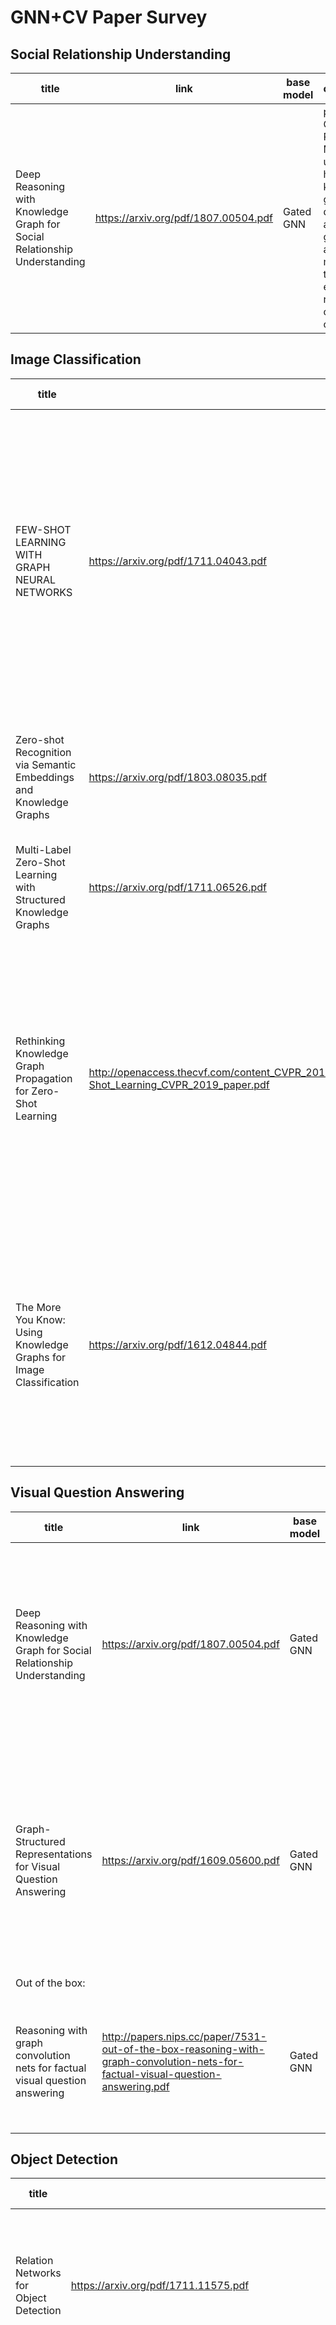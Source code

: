 # GNN+CV Paper Survey

## Social Relationship Understanding

| title | link | base model | contribution | code |
| --- | --- | --- | --- | --- |
| Deep Reasoning with Knowledge Graph for Social Relationship Understanding | https://arxiv.org/pdf/1807.00504.pdf | Gated GNN | propose an Graph Reasoning Model that unifies high-level knowledge graph with deep nn <br> a novel graph attention mechanism that explicitly reasons key contextual cues | https://github.com/HCPLab-SYSU/SR |


## Image Classification

| title | link | base model | contribution | code |
| --- | --- | --- | --- | --- |
| FEW-SHOT LEARNING WITH GRAPH NEURAL NETWORKS | https://arxiv.org/pdf/1711.04043.pdf | GCN | cast few-shot learning as a supervised message passing task which is trained end-to-end using graph neural networks <br> match state-of-the-art performance on Omniglot and Mini-Imagenet tasks with fewer parameters <br> extend the model in the semi-supervised and active learning regimes |  https://github.com/vgsatorras/few-shot-gnn |
| Zero-shot Recognition via Semantic Embeddings and Knowledge Graphs | https://arxiv.org/pdf/1803.08035.pdf | GCN | propose an approach that uses both semantic embeddings and the categorical relationships to predict the classifiers |  |
| Multi-Label Zero-Shot Learning with Structured Knowledge Graphs | https://arxiv.org/pdf/1711.06526.pdf | Gated GNN | advance structured information and knowledge graphs for ML zero-shot learning |  |
| Rethinking Knowledge Graph Propagation for Zero-Shot Learning | http://openaccess.thecvf.com/content_CVPR_2019/papers/Kampffmeyer_Rethinking_Knowledge_Graph_Propagation_for_Zero-Shot_Learning_CVPR_2019_paper.pdf | GCN | exploits the hierarchical structure of the knowledge graph to perform zero-shot learning by efficiently propagating knowledge through the proposed dense connectivity structure <br> A novel weighting scheme for DGP where weights are learned based on the distance between nodes | https://github.com/cyvius96/adgpm |
| The More You Know: Using Knowledge Graphs for Image Classification | https://arxiv.org/pdf/1612.04844.pdf | Gated GNN | the introduction of the GSNN as a way of incorporating potentially large knowledge graphs into an end-to-end learning system that is computationally feasible for large graphs <br> a framework for using noisy knowledge graphs for image classification |  |


## Visual Question Answering

| title | link | base model | contribution | code |
| --- | --- | --- | --- | --- |
| Deep Reasoning with Knowledge Graph for Social Relationship Understanding | https://arxiv.org/pdf/1807.00504.pdf | Gated GNN | propose an Graph Reasoning Model that unifies high-level knowledge graph with deep nn <br> a novel graph attention mechanism that explicitly reasons key contextual cues | https://github.com/HCPLab-SYSU/SR |
| Graph-Structured Representations for Visual Question Answering | https://arxiv.org/pdf/1609.05600.pdf | Gated GNN | make use of an off-the-shelf language parsing tool by generating a graph representation of text that captures grammatical relationships, and by making this information accessible to the VQA model |  |
| Out of the box:
Reasoning with graph convolution nets for factual visual question answering | http://papers.nips.cc/paper/7531-out-of-the-box-reasoning-with-graph-convolution-nets-for-factual-visual-question-answering.pdf | Gated GNN | select a list of supporting facts in the KB by ranking GloVe embeddings <br> joint selection of the answer from a list of candidate answers |  |


## Object Detection

| title | link | base model | contribution | code |
| --- | --- | --- | --- | --- |
| Relation Networks for Object Detection | https://arxiv.org/pdf/1711.11575.pdf | Graph Attention Network | propose an adapted attention module for object detection which the primitive elements are objects instead of words | https://github.com/msracver/Relation-Networks-for-Object-Detection |
| Learning region features for object detection | http://openaccess.thecvf.com/content_ECCV_2018/papers/Jiayuan_Gu_Learning_Region_Features_ECCV_2018_paper.pdf | Graph Attention Network  | formulate the feature of each bin of the region as a weighted summation of image features on different positions over the whole image <br> a learnable module that represents the weights in terms of the RoI and image features |  |

## Interaction Detection

| title | link | base model | contribution | code |
| --- | --- | --- | --- | --- |
| Learning humanobject interactions by graph parsing neural networks | http://openaccess.thecvf.com/content_ECCV_2018/papers/Siyuan_Qi_Learning_Human-Object_Interactions_ECCV_2018_paper.pdf | GNN | incorporates structural knowledge and DNNs for learning and inference <br> addresses the HOI problem by jointly performing graph structure inference and message passing |  |
| Structural-rnn: Deep learning on spatio-temporal graphs | http://openaccess.thecvf.com/content_cvpr_2016/papers/Jain_Structural-RNN_Deep_Learning_CVPR_2016_paper.pdf | GNN | proposed a generic method for casting an arbitrary st-graph as a rich, scalable, and jointly trainable RNN mixture | http://asheshjain.org/srnn |

## Region Classification

| title | link | base model | contribution | code |
| --- | --- | --- | --- | --- |
| Iterative visual reasoning beyond convolutions | https://arxiv.org/pdf/1803.11189.pdf | Graph CNN | learn from structured information in the form of knowledge bases for visual recognition |  |

## Semantic Segmentation

| title | link | base model | contribution | code |
| --- | --- | --- | --- | --- |
| Semantic Object Parsing with Graph LSTM |  | Graph LSTM | take each arbitrary-shaped superpixel as a semantically consistent node, and adaptively construct an undirected graph for each image, where the spatial relations of the superpixels are naturally used as edges |  |
| Interpretable structure-evolving lstm | https://arxiv.org/pdf/1703.03055.pdf | Graph LSTM | further learn the intermediate interpretable multi-level graph structures in a progressive and stochastic way from data during the LSTM network optimization |  |
| Large-scale point cloud semantic segmentation with superpoint graphs | https://arxiv.org/pdf/1711.09869.pdf | Gated GNN | PointNets for superpoint embedding and graph convolutions for contextual segmentation <br> a novel, more efficient version of EdgeConditioned Convolutions as well as a new form of input gating in Gated Recurrent Units | https://github.com/loicland/superpoint_graph |
| Dynamic graph cnn for learning on point clouds | https://arxiv.org/pdf/1801.07829.pdf | Graph CNN | present a novel operation for learning from point clouds, EdgeConv, to better capture local geometric features of point clouds while still maintaining permutation invariance | https://github.com/WangYueFt/dgcnn |
| 3d graph neural
networks for rgbd semantic segmentation | http://openaccess.thecvf.com/content_ICCV_2017/papers/Qi_3D_Graph_Neural_ICCV_2017_paper.pdf | GNN |  builds a k-nearest neighbor graph on top of 3D point cloud. Each node in the graph corresponds to a set of points and is associated with a hidden representation vector initialized with an appearance feature extracted by a unary CNN from 2D images. |  |

## Miscellaneous

| title | link | domain |
| --- | --- | --- |
| Can GCNs Go as Deep as CNNs? | https://arxiv.org/pdf/1904.03751 | train very deep GCNs <br> point cloud semantic segmentation |
| LEARNING LOCALIZED GENERATIVE MODELS FOR 3D POINT CLOUDS VIA GRAPH CONVOLUTION | https://openreview.net/pdf?id=SJeXSo09FQ | unsupervised problem of a generative model exploiting graph convolution |
| 3D Graph Neural Networks for RGBD Semantic Segmentation | http://www.cs.toronto.edu/~rjliao/papers/iccv_2017_3DGNN.pdf | RGBD semantic segmentation |
| Weisfeiler and Leman Go Neural: Higher-order Graph Neural Networks | https://arxiv.org/pdf/1810.02244v2.pdf | graph classification <br> characterization of social networks and molecule graphs |
| How Powerful are Graph Neural Networks? | https://arxiv.org/pdf/1810.00826.pdf | graph classification |
| Out of the Box: Reasoning with Graph Convolution Nets for Factual Visual Question Answering | https://arxiv.org/abs/1811.00538 | `fact-based' visual question answering |
| FEW-SHOT LEARNING WITH GRAPH NEURAL NETWORKS | https://arxiv.org/pdf/1711.04043.pdf | few-shot learning |
| Zero-shot Recognition via Semantic Embeddings and Knowledge Graphs | https://arxiv.org/pdf/1803.08035.pdf | Zero-shot learning |
